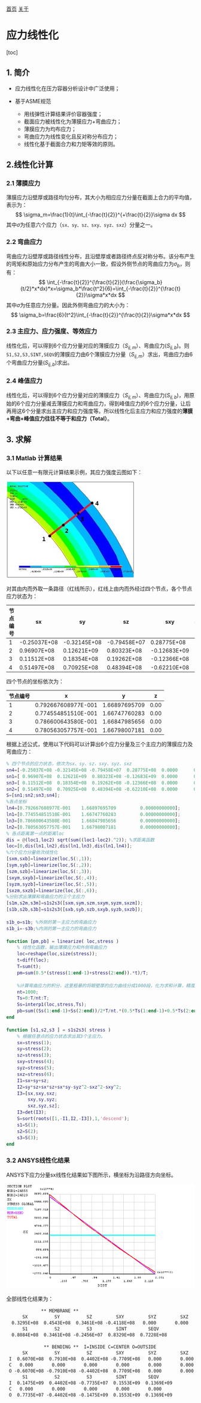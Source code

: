 [首页](https://wwl.today)  [关于](https://wwl.today/about.html) 

# 应力线性化

[toc]

## 1. 简介

* 应力线性化在压力容器分析设计中广泛使用；

* 基于ASME规范

  - 用线弹性计算结果评价容器强度；
  - 截面应力被线性化为薄膜应力+弯曲应力；
  - 薄膜应力为均布应力；
  - 弯曲应力为线性变化且反对称分布应力；
  - 线性化基于截面合力和力矩等效的原则。

  
## 2.线性化计算

### 2.1 薄膜应力

薄膜应力沿壁厚或路径均匀分布，其大小为相应应力分量在截面上合力的平均值，表示为：
$$
\sigma_m=\frac{1}{t}\int_{-\frac{t}{2}}^{+\frac{t}{2}}\sigma dx
$$
其中$\sigma$为任意六个应力（`sx、sy、sz、sxy、syz、sxz`）分量之一。

### 2.2 弯曲应力

弯曲应力沿壁厚或路径线性分布，且沿壁厚或者路径终点反对称分布。该分布产生的弯矩和原始应力分布产生的弯曲大小一致，假设外侧节点的弯曲应力为$\sigma_b$，则有：
$$
\int_{-\frac{t}{2}}^{\frac{t}{2}}(\frac{\sigma_b}{t/2}*x*dx)*x=\sigma_b*\frac{t^2}{6}=\int_{-\frac{t}{2}}^{\frac{t}{2}}\sigma*x*dx
$$
其中$\sigma$为任意应力分量。因此外侧弯曲应力的大小为：
$$
\sigma_b=\frac{6}{t^2}\int_{-\frac{t}{2}}^{\frac{t}{2}}\sigma*x*dx
$$

### 2.3 主应力、应力强度、等效应力

线性化后，可以得到6个应力分量对应的薄膜应力（$S_{ij ,m}$）、弯曲应力($S_{ij,b}$)。则`S1,S2,S3,SINT,SEQV`的薄膜应力由6个薄膜应力分量（$S_{ij ,m}$）求出，弯曲应力由6个弯曲应力分量($S_{ij,b}$)求出。

### 2.4 峰值应力

线性化后，可以得到6个应力分量对应的薄膜应力（$S_{ij ,m}$）、弯曲应力($S_{ij,b}$)，用原始的6个应力分量减去薄膜应力和弯曲应力，得到峰值应力的6个应力分量，让后再用这6个分量求出主应力和应力强度等。所以线性化后主应力和应力强度的**薄膜+弯曲+峰值应力往往不等于和应力（Total）**。

## 3. 求解

### 3.1 Matlab 计算结果

以下以任意一有限元计算结果示例，其应力强度云图如下：

![](.\map.JPG)

对其由内而外取一条路径（红线所示），红线上由内而外经过四个节点，各个节点应力状态为：

| 节点编号 | sx           | sy           | sz           | sxy          | syz  | sxz  |
| -------- | ------------ | ------------ | ------------ | ------------ | ---- | ---- |
| 1        | -0.25037E+08 | -0.32145E+08 | -0.79458E+07 | 0.28775E+08  | 0    | 0    |
| 2        | 0.96907E+08  | 0.12621E+09  | 0.80323E+08  | -0.12683E+09 | 0    | 0    |
| 3        | 0.11512E+08  | 0.18354E+08  | 0.19262E+08  | -0.12366E+08 | 0    | 0    |
| 4        | 0.51497E+08  | 0.70925E+08  | 0.48394E+08  | -0.62210E+08 | 0    | 0    |

四个节点的坐标依次为：

| 节点编号 | x                   | y             | z    |
| -------- | ------------------- | ------------- | ---- |
| 1        | 0.792667608977E-001 | 1.66897695709 | 0.00 |
| 2        | 0.774554851510E-001 | 1.66747760283 | 0.00 |
| 3        | 0.786600643580E-001 | 1.66847985656 | 0.00 |
| 4        | 0.780563057757E-001 | 1.66798007181 | 0.00 |

根据上述公式，使用以下代码可以计算出6个应力分量及三个主应力的薄膜应力及弯曲应力：

```matlab
% 四个节点的应力状态，依次为sx、sy、sz、sxy、syz、sxz
sn4=[-0.25037E+08 -0.32145E+08 -0.79458E+07  0.28775E+08  0.0000      0.0000 ];
sn1=[ 0.96907E+08  0.12621E+09  0.80323E+08 -0.12683E+09  0.0000      0.0000];
sn3=[ 0.11512E+08  0.18354E+08  0.19262E+08 -0.12366E+08  0.0000      0.0000];
sn2=[ 0.51497E+08  0.70925E+08  0.48394E+08 -0.62210E+08  0.0000      0.0000];
S=[sn1;sn2;sn3;sn4];
%各点坐标
ln4=[0.792667608977E-001    1.66897695709         0.00000000000];
ln1=[0.774554851510E-001    1.66747760283         0.00000000000];
ln3=[0.786600643580E-001    1.66847985656         0.00000000000];
ln2=[0.780563057757E-001    1.66798007181         0.00000000000];
% 各点距离第一点的距离loc
dis = @(loc1,loc2) sqrt(sum((loc1-loc2).^2)); %求距离函数
loc=[0,dis(ln1,ln2),dis(ln1,ln3),dis(ln1,ln4)];
%六个应力分量依次线性化
[sxm,sxb]=linearize(loc,S(:,1));
[sym,syb]=linearize(loc,S(:,2));
[szm,szb]=linearize(loc,S(:,3));
[sxym,sxyb]=linearize(loc,S(:,4));
[syzm,syzb]=linearize(loc,S(:,5));
[sxzm,sxzb]=linearize(loc,S(:,6));
%分别求出薄膜和弯曲应力的三个主应力
[s1m,s2m,s3m]=s1s2s3([sxm,sym,szm,sxym,syzm,sxzm]);
[s1b,s2b,s3b]=s1s2s3([sxb,syb,szb,sxyb,syzb,sxzb]);

s1b_o=s1b; %外侧的第一主应力的弯曲应力
s1b_i=-s3b;%内测的第一主应力的弯曲应力

function [pm,pb] = linearize( loc,stress )
    % 线性化函数，输出薄膜应力和外侧弯曲应力
    loc=reshape(loc,size(stress));
    t=diff(loc);
    T=sum(t);
    pm=sum(0.5*(stress(1:end-1)+stress(2:end)).*t)/T;

    %计算弯曲应力的积分，这里粗暴的将眼壁厚的应力曲线分成1000段，化为求和计算，精度足够。
    nt=1000;
    Ts=0:T/nt:T;
    Ss=interp1(loc,stress,Ts);
    pb=sum((Ss(1:end-1)+Ss(2:end))/2*T/nt.*(0.5*Ts(1:end-1)+0.5*Ts(2:end)-T/2))*6/T^2;
end

function [s1,s2,s3 ] = s1s2s3( stress )
    % 根据任意点的应力状态求出其3个主应力。
    sx=stress(1);
    sy=stress(2);
    sz=stress(3);
    sxy=stress(4);
    syz=stress(5);
    sxz=stress(6);
    I1=sx+sy+sz;
    I2=sy*sz+sx*sz+sx*sy-syz^2-sxz^2-sxy^2;
    I3=[sx,sxy,sxz;
        sxy,sy,syz;
        sxz,syz,sz];
    I3=det(I3);
    S=sort(roots([1,-I1,I2,-I3]),1,'descend');
    s1=S(1);
    s2=S(2);
    s3=S(3);
end
```

### 3.2 ANSYS线性化结果

ANSYS下应力分量sx线性化结果如下图所示，横坐标为沿路径方向坐标。

![](.\linearized.PNG)

全部线性化结果为：
```ansys_log
             ** MEMBRANE **
      SX          SY          SZ         SXY         SYZ         SXZ
  0.3295E+08  0.4543E+08  0.3461E+08 -0.4118E+08   0.000       0.000    
      S1          S2          S3         SINT        SEQV
  0.8084E+08  0.3461E+08 -0.2456E+07  0.8329E+08  0.7228E+08

              ** BENDING **  I=INSIDE C=CENTER O=OUTSIDE
      SX          SY          SZ         SXY         SYZ         SXZ
 I  0.6070E+08  0.7910E+08  0.4402E+08 -0.7709E+08   0.000       0.000    
 C   0.000       0.000       0.000       0.000       0.000       0.000    
 O -0.6070E+08 -0.7910E+08 -0.4402E+08  0.7709E+08   0.000       0.000    
      S1          S2          S3         SINT        SEQV
 I  0.1475E+09  0.4402E+08 -0.7735E+07  0.1553E+09  0.1369E+09
 C   0.000       0.000       0.000       0.000       0.000    
 O  0.7735E+07 -0.4402E+08 -0.1475E+09  0.1553E+09  0.1369E+09
```

